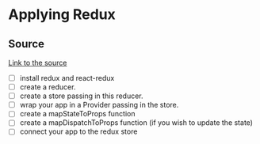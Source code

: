 # Applying Redux

## Source
[Link to the source](https://medium.com/@paulfitzgerald_11524/quick-and-easy-guide-to-implementing-redux-in-a-react-app-5072e3a81b7a)

- [ ] install redux and react-redux
- [ ] create a reducer.
- [ ] create a store passing in this reducer.
- [ ] wrap your app in a Provider passing in the store.
- [ ] create a mapStateToProps function
- [ ] create a mapDispatchToProps function (if you wish to update the state)
- [ ] connect your app to the redux store